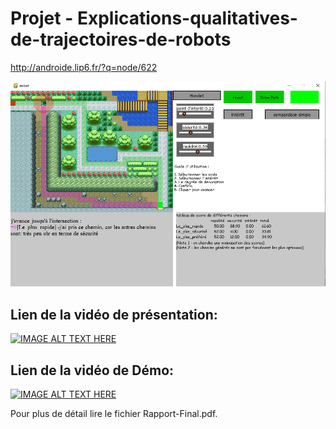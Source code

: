 # Projet - Explications-qualitatives-de-trajectoires-de-robots
http://androide.lip6.fr/?q=node/622

![alt text](https://github.com/ZuoNicolas/Projet---Explications-qualitatives-de-trajectoires-de-robots/blob/main/ApplicationImage.PNG)

## Lien de la vidéo de présentation:

[![IMAGE ALT TEXT HERE](https://img.youtube.com/vi/tIc7CJzddow/0.jpg)](https://www.youtube.com/watch?v=tIc7CJzddow)

## Lien de la vidéo de Démo:

[![IMAGE ALT TEXT HERE](https://img.youtube.com/vi/l-9oi3aJJVA/0.jpg)](https://www.youtube.com/watch?v=l-9oi3aJJVA)

Pour plus de détail lire le fichier Rapport-Final.pdf.
